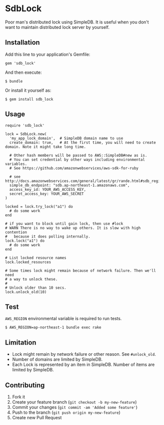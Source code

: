 # SdbLock

Poor man's distributed lock using SimpleDB. It is useful when you don't want to
maintain distributed lock server by yourself.

## Installation

Add this line to your application's Gemfile:

    gem 'sdb_lock'

And then execute:

    $ bundle

Or install it yourself as:

    $ gem install sdb_lock

## Usage

````
require 'sdb_lock'

lock = SdbLock.new(
  'my_app_lock_domain',  # SimpleDB domain name to use
  create_domain: true,   # At the first time, you will need to create domain. Note it might take long time.

  # Other hash members will be passed to AWS::SimpleDB#new as is.
  # You can set credential by other ways including environmental variables.
  # See https://github.com/amazonwebservices/aws-sdk-for-ruby

  # see http://docs.amazonwebservices.com/general/latest/gr/rande.html#sdb_region
  simple_db_endpoint: "sdb.ap-northeast-1.amazonaws.com",
  access_key_id: YOUR_AWS_ACCESS_KEY,
  secret_access_key: YOUR_AWS_SECRET
)

locked = lock.try_lock("a1") do
  # do some work
end

# if you want to block until gain lock, then use #lock
# WARN There is no way to wake up others. It is slow with high contention
#   because it does polling internally.
lock.lock("a1") do
  # do some work
end

# List locked resource names
lock.locked_resources

# Some times lock might remain because of network failure. Then we'll need
# a way to unlock these.
#
# Unlock older than 10 secs.
lock.unlock_old(10)

````

## Test

`AWS_REGION` environmental variable is required to run tests.

```
$ AWS_REGION=ap-northeast-1 bundle exec rake
```

## Limitation

* Lock might remain by network failure or other reason. See `#unlock_old`.
* Number of domains are limited by SimpleDB.
* Each Lock is represented by an item in SimpleDB. Number of items are limited by SimpleDB.

## Contributing

1. Fork it
2. Create your feature branch (`git checkout -b my-new-feature`)
3. Commit your changes (`git commit -am 'Added some feature'`)
4. Push to the branch (`git push origin my-new-feature`)
5. Create new Pull Request
